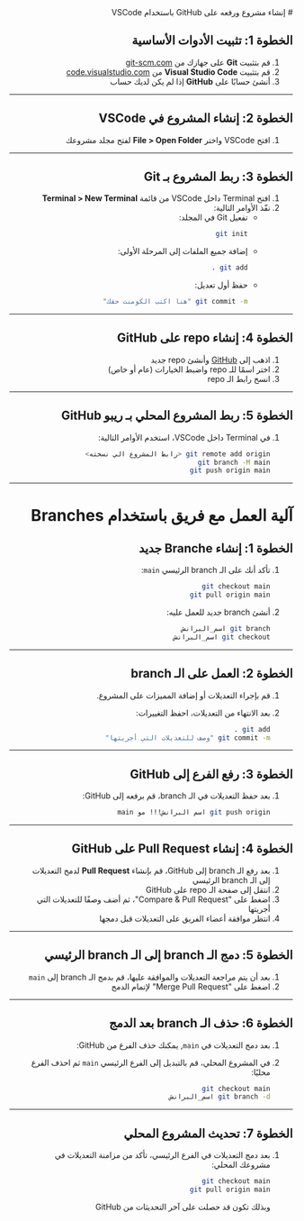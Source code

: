 <div dir="rtl">
# إنشاء مشروع ورفعه على GitHub باستخدام VSCode

## الخطوة 1: تثبيت الأدوات الأساسية
1. قم بتثبيت **Git** على جهازك من [git-scm.com](https://git-scm.com/downloads/)
2. قم بتثبيت **Visual Studio Code** من [code.visualstudio.com](https://code.visualstudio.com/)
3. أنشئ حسابًا على **GitHub** إذا لم يكن لديك حساب

---

## الخطوة 2: إنشاء المشروع في VSCode
1. افتح VSCode واختر **File > Open Folder** لفتح مجلد مشروعك

---

## الخطوة 3: ربط المشروع بـ Git
1. افتح Terminal داخل VSCode من قائمة **Terminal > New Terminal**
2. نفّذ الأوامر التالية:
   - تفعيل Git في المجلد:
     ```bash
     git init
     ```
   - إضافة جميع الملفات إلى المرحلة الأولى:
     ```bash
     git add .
     ```
   - حفظ أول تعديل:
     ```bash
     git commit -m "هنا اكتب الكومنت حقك"
     ```

---

## الخطوة 4: إنشاء repo على GitHub
1. اذهب إلى [GitHub](https://github.com/) وأنشئ repo جديد
2. اختر اسمًا للـ repo واضبط الخيارات (عام أو خاص)
3. انسخ رابط الـ repo

---

## الخطوة 5: ربط المشروع المحلي بـ ريبو GitHub
1. في Terminal داخل VSCode، استخدم الأوامر التالية:
   ```bash
   git remote add origin <رابط المشروع الي نسخته>
   git branch -M main
   git push origin main
   ```

---

# آلية العمل مع فريق باستخدام Branches

## الخطوة 1: إنشاء Branche جديد
1. تأكد أنك على الـ branch الرئيسي `main`:
   ```bash
   git checkout main
   git pull origin main
   ```

2. أنشئ branch جديد للعمل عليه:
   ```bash
   git branch اسم_البرانش
   git checkout اسم_البرانش
   ```


---

## الخطوة 2: العمل على الـ branch
1. قم بإجراء التعديلات أو إضافة المميزات على المشروع.
2. بعد الانتهاء من التعديلات، احفظ التغييرات:
   
   ```bash
   git add .
   git commit -m "وصف للتعديلات التي أجريتها"
   ```

---

## الخطوة 3: رفع الفرع إلى GitHub
1. بعد حفظ التعديلات في الـ branch، قم برفعه إلى GitHub:
   
   ```bash
   git push origin اسم البرانش!!! مو main
   ```

---

## الخطوة 4: إنشاء Pull Request على GitHub
1. بعد رفع الـ branch إلى GitHub، قم بإنشاء **Pull Request** لدمج التعديلات إلى الـ branch الرئيسي
2. انتقل إلى صفحة الـ repo على GitHub
3. اضغط على "Compare & Pull Request"، ثم أضف وصفًا للتعديلات التي أجريتها
4. انتظر موافقة أعضاء الفريق على التعديلات قبل دمجها

---

## الخطوة 5: دمج الـ branch إلى الـ branch الرئيسي
1. بعد أن يتم مراجعة التعديلات والموافقة عليها، قم بدمج الـ branch إلى `main`
2. اضغط على "Merge Pull Request" لإتمام الدمج

---

## الخطوة 6: حذف الـ branch بعد الدمج
1. بعد دمج التعديلات في `main`, يمكنك حذف الفرع من GitHub:

2. في المشروع المحلي، قم بالتبديل إلى الفرع الرئيسي `main` ثم احذف الفرع محليًا:
   ```bash
   git checkout main
   git branch -d اسم_البرانش
   ```

---

## الخطوة 7: تحديث المشروع المحلي
1. بعد دمج التعديلات في الفرع الرئيسي، تأكد من مزامنة التعديلات في مشروعك المحلي:
   ```bash
   git checkout main
   git pull origin main
   ```
   وبذلك تكون قد حصلت على آخر التحديثات من GitHub

</div>


